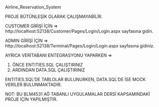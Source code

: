 Airline_Reservation_System

PROJE BÜTÜNLEŞİK OLARAK ÇALIŞMAYABİLİR.

CUSTOMER GİRİŞİ İÇİN => http://localhost:52138/Customer/Pages/Login/Login.aspx sayfasına gidin. 

ADMIN GİRİŞİ İÇİN => http://localhost:52138/Terminal/Pages/Login/Login.aspx sayfasına gidiniz. 

AYRICA VERİTABANI ENTEGRASYONU YAPARKEN => 
  1. ÖNCE ENTITIES.SQL ÇALIŞTIRINIZ
  2. ARDINDAN DATA.SQL ÇALIŞTIRINIZ

ENTITIES.SQL'DE TABLOLAR BULUNURKEN, DATA.SQL'DE İSE MOCK VERİLER BULUNMAKTADIR. 

NOT: BU BLM4531 AĞ TABANLI UYGULAMALAR DERSİ KAPSAMINDAKİ PROJE İÇİN YAPILMIŞTIR. 
